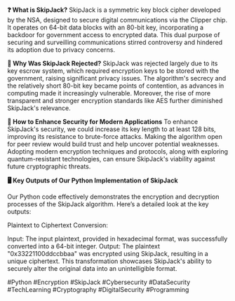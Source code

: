 **❓ What is SkipJack?**
SkipJack is a symmetric key block cipher developed by the NSA, designed to secure digital communications via the Clipper chip. It operates on 64-bit data blocks with an 80-bit key, incorporating a backdoor for government access to encrypted data. This dual purpose of securing and surveilling communications stirred controversy and hindered its adoption due to privacy concerns.

**🛑 Why Was SkipJack Rejected?**
SkipJack was rejected largely due to its key escrow system, which required encryption keys to be stored with the government, raising significant privacy issues. The algorithm's secrecy and the relatively short 80-bit key became points of contention, as advances in computing made it increasingly vulnerable. Moreover, the rise of more transparent and stronger encryption standards like AES further diminished SkipJack's relevance.

**🚀 How to Enhance Security for Modern Applications**
To enhance SkipJack's security, we could increase its key length to at least 128 bits, improving its resistance to brute-force attacks. Making the algorithm open for peer review would build trust and help uncover potential weaknesses. Adopting modern encryption techniques and protocols, along with exploring quantum-resistant technologies, can ensure SkipJack's viability against future cryptographic threats.

**🖥️ Key Outputs of Our Python Implementation of SkipJack**

Our Python code effectively demonstrates the encryption and decryption processes of the SkipJack algorithm. Here’s a detailed look at the key outputs:

Plaintext to Ciphertext Conversion:

Input: The input plaintext, provided in hexadecimal format, was successfully converted into a 64-bit integer.
Output: The plaintext "0x33221100ddccbbaa" was encrypted using SkipJack, resulting in a unique ciphertext. This transformation showcases SkipJack's ability to securely alter the original data into an unintelligible format.

#Python #Encryption #SkipJack #Cybersecurity #DataSecurity #TechLearning #Cryptography #DigitalSecurity #Programming
